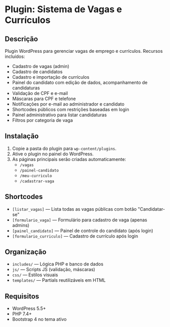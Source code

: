 # Plugin: Sistema de Vagas e Currículos

## Descrição

Plugin WordPress para gerenciar vagas de emprego e currículos. Recursos incluídos:

- Cadastro de vagas (admin)
- Cadastro de candidatos
- Cadastro e importação de currículos
- Painel do candidato com edição de dados, acompanhamento de candidaturas
- Validação de CPF e e-mail
- Máscaras para CPF e telefone
- Notificações por e-mail ao administrador e candidato
- Shortcodes públicos com restrições baseadas em login
- Painel administrativo para listar candidaturas
- Filtros por categoria de vaga

## Instalação

1. Copie a pasta do plugin para `wp-content/plugins`.
2. Ative o plugin no painel do WordPress.
3. As páginas principais serão criadas automaticamente:
   - `/vagas`
   - `/painel-candidato`
   - `/meu-curriculo`
   - `/cadastrar-vaga`

## Shortcodes

- `[listar_vagas]` — Lista todas as vagas públicas com botão "Candidatar-se"
- `[formulario_vaga]` — Formulário para cadastro de vaga (apenas admins)
- `[painel_candidato]` — Painel de controle do candidato (após login)
- `[formulario_curriculo]` — Cadastro de currículo após login

## Organização

- `includes/` — Lógica PHP e banco de dados
- `js/` — Scripts JS (validação, máscaras)
- `css/` — Estilos visuais
- `templates/` — Partials reutilizáveis em HTML

## Requisitos

- WordPress 5.5+
- PHP 7.4+
- Bootstrap 4 no tema ativo
